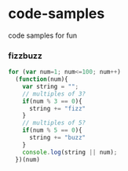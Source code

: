 # code-samples
code samples for fun

### fizzbuzz

```javascript
for (var num=1; num<=100; num++)
  (function(num){
    var string = "";
    // multiples of 3?
    if(num % 3 == 0){
      string += "fizz"
    }
    // multiples of 5?
    if(num % 5 == 0){
      string += "buzz"
    }
    console.log(string || num);
  })(num)
  ```
